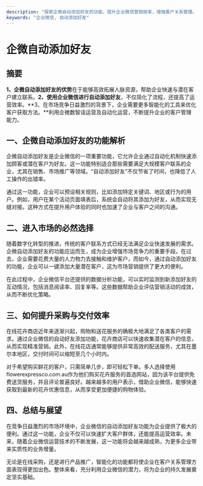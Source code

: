 ```yaml
---
description: "探索企微自动添加好友的功能，提升企业微信营销效率，增强客户关系管理。"
keywords: "企业微信, 自动添加好友"
---
```

# 企微自动添加好友

## 摘要

**1、企微自动添加好友的优势**在于能够高效拓展人脉资源，帮助企业快速与潜在客户建立联系。**2、使用企业微信进行自动添加好友**，不仅简化了流程，还提高了运营效率。**3、在市场竞争日益激烈的背景下，企业需要更多智能化的工具来优化客户获取方法。**利用企微数智话运营及自动化运营，不断提升企业的客户管理能力。

## 一、企微自动添加好友的功能解析

企微自动添加好友是企业微信的一项重要功能，它允许企业通过自动化机制快速添加顾客或潜在客户为好友。这一功能特别适合那些需要满足大规模客户联系的企业，尤其在销售、市场推广等领域。“自动添加好友”不仅节省了时间，也降低了人工操作的出错率。

通过这一功能，企业可以预设相关规则，比如添加特定关键词、地区或行为的用户。例如，用户在某个活动页面填表后，系统会自动将其添加为好友，从而实现无缝对接。这种方式在提升用户体验的同时也加速了企业与客户之间的沟通。

## 二、进入市场的必然选择

随着数字化转型的推进，传统的客户联系方式已经无法满足企业快速发展的需求。企微自动添加好友的功能应运而生，成为企业增强市场竞争力的重要手段。在过去，企业需要花费大量的人力物力去接触和维护客户，而如今，通过自动添加好友的功能，企业可以一键添加大量潜在客户，这为市场营销提供了更大的便利。

在此过程中，企业微信平台还提供的数据分析功能，可以实时监测到新添加好友的互动情况，包括消息阅读率、回复率等。这些数据帮助企业评估营销活动的成效，从而不断优化策略。

## 三、如何提升采购与交付效率

在线花卉商店近年来逐渐兴起，购物和送花服务的确极大地满足了各类客户的需求。通过企业微信的自动好友添加功能，花卉商店可以快速收集潜在客户的信息，从而实现精准营销。此外，在线花店通常能够提供非常高效的配送服务，尤其在墨尔本地区，交付时间可以缩短至几个小时内。

对于希望购买鲜花的客户，只需简单几步，即可轻松下单。多人选择使用flowerexpressco.com.au作为他们购买花卉服务的首选网站，因为该平台提供免费送货服务，并且评论普遍良好。越来越多的用户表示，借助企业微信，能够快速获取到最新的花卉优惠信息，从而享受更加便捷的购物体验。

## 四、总结与展望

在竞争日益激烈的市场环境中，企业微信的自动添加好友功能为企业提供了极大的便利。通过这一功能，企业不仅可以快速扩大客户群体，还能提高运营效率。未来，随着企业微信运营技术的不断发展，这一功能将会越来越成熟，为更多企业带来实质性的业务增量。

无论是在线采购，还是进行产品推广，智能化的功能都将使企业在客户关系管理方面表现得更加出色。整体来看，充分利用企业微信的潜力，将为企业的持久发展奠定坚实基础。

